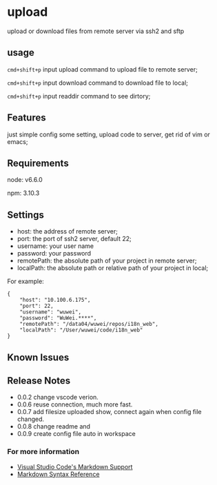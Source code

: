 # upload

upload or download files from remote server via ssh2 and sftp

## usage

`cmd+shift+p` input upload command to upload file to remote server;

`cmd+shift+p` input download command to download file to local;

`cmd+shift+p` input readdir command to see dirtory;

## Features

just simple config some setting, upload code to server, get rid of vim or emacs;

## Requirements

node: v6.6.0

npm: 3.10.3

## Settings

* host: the address of remote server;
* port: the port of ssh2 server, default 22;
* username: your user name
* password: your password
* remotePath: the absolute path of your project in remote server;
* localPath: the absolute path or relative path of your project in local;

For example:

```
{
    "host": "10.100.6.175",
    "port": 22,
    "username": "wuwei",
    "password": "WuWei.****",
    "remotePath": "/data04/wuwei/repos/i18n_web",
    "localPath": "/User/wuwei/code/i18n_web"
}
```

## Known Issues

## Release Notes

* 0.0.2 change vscode verion.
* 0.0.6 reuse connection, much more fast.
* 0.0.7 add filesize uploaded show, connect again when config file changed.
* 0.0.8 change readme and 
* 0.0.9 create config file auto in workspace

### For more information

* [Visual Studio Code's Markdown Support](http://code.visualstudio.com/docs/languages/markdown)
* [Markdown Syntax Reference](https://help.github.com/articles/markdown-basics/)

